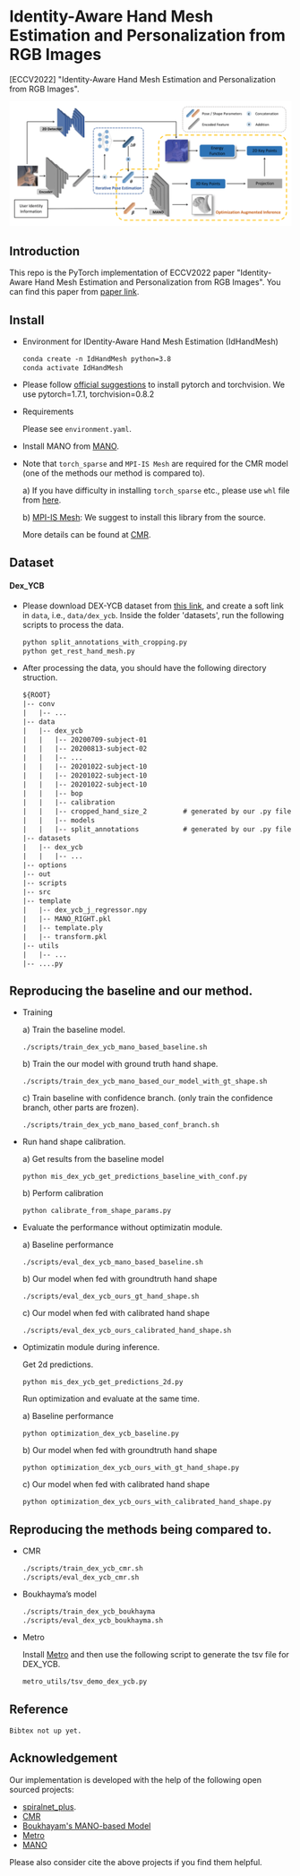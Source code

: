 
# Identity-Aware Hand Mesh Estimation and Personalization from RGB Images
\[ECCV2022\] "Identity-Aware Hand Mesh Estimation and Personalization from RGB Images".

<p align="center">
<img src="./readme_images/fig_1.png" >
</p>

## Introduction
This repo is the PyTorch implementation of ECCV2022 paper "Identity-Aware Hand Mesh Estimation and Personalization from RGB Images". 
You can find this paper from [paper link](https://arxiv.org/pdf/2209.10840.pdf).

## Install 
+ Environment for IDentity-Aware Hand Mesh Estimation (IdHandMesh)
    ```
    conda create -n IdHandMesh python=3.8   
    conda activate IdHandMesh
    ```
+ Please follow [official suggestions](https://pytorch.org/) to install pytorch and torchvision. We use pytorch=1.7.1, torchvision=0.8.2
+ Requirements

  Please see `environment.yaml`.

+ Install MANO from [MANO](https://github.com/hassony2/manopth).

+ Note that `torch_sparse` and `MPI-IS Mesh` are required for the CMR model (one of the methods our method is compared to).

  a) If you have difficulty in installing `torch_sparse` etc., please use `whl` file from [here](https://pytorch-geometric.com/whl/).
  
  b) [MPI-IS Mesh](https://github.com/MPI-IS/mesh): We suggest to install this library from the source.

  More details can be found at [CMR](https://github.com/SeanChenxy/HandMesh).


## Dataset
#### Dex_YCB
+ Please download DEX-YCB dataset from [this link](https://dex-ycb.github.io/), 
and create a soft link in `data`, i.e., `data/dex_ycb`. Inside the folder 'datasets', 
run the following scripts to process the data.
  ```
  python split_annotations_with_cropping.py
  python get_rest_hand_mesh.py
  ```
+ After processing the data, you should have the following directory struction.
  ```  
  ${ROOT} 
  |-- conv
  |   |-- ...
  |-- data
  |   |-- dex_ycb
  |   |   |-- 20200709-subject-01
  |   |   |-- 20200813-subject-02
  |   |   |-- ...
  |   |   |-- 20201022-subject-10
  |   |   |-- 20201022-subject-10
  |   |   |-- 20201022-subject-10
  |   |   |-- bop
  |   |   |-- calibration
  |   |   |-- cropped_hand_size_2         # generated by our .py file
  |   |   |-- models
  |   |   |-- split_annotations           # generated by our .py file
  |-- datasets
  |   |-- dex_ycb
  |   |   |-- ...
  |-- options
  |-- out
  |-- scripts
  |-- src
  |-- template
  |   |-- dex_ycb_j_regressor.npy
  |   |-- MANO_RIGHT.pkl
  |   |-- template.ply 
  |   |-- transform.pkl
  |-- utils
  |   |-- ...
  |-- ....py
  ```  

## Reproducing the baseline and our method.
+ Training 
  
  a) Train the baseline model.
  ```
  ./scripts/train_dex_ycb_mano_based_baseline.sh
  ```
  b) Train the our model with ground truth hand shape.
  ```
  ./scripts/train_dex_ycb_mano_based_our_model_with_gt_shape.sh
  ```
  c) Train baseline with confidence branch. (only train the confidence branch, other parts are frozen).
  ```
  ./scripts/train_dex_ycb_mano_based_conf_branch.sh
  ```
+ Run hand shape calibration.

  a) Get results from the baseline model
    ```
    python mis_dex_ycb_get_predictions_baseline_with_conf.py
    ```
  b) Perform calibration
    ```
    python calibrate_from_shape_params.py
    ```
+ Evaluate the performance without optimizatin module.

  a) Baseline performance
    ```
    ./scripts/eval_dex_ycb_mano_based_baseline.sh
    ```
  b) Our model when fed with groundtruth hand shape
    ```
    ./scripts/eval_dex_ycb_ours_gt_hand_shape.sh
    ```
  c) Our model when fed with calibrated hand shape
    ```
    ./scripts/eval_dex_ycb_ours_calibrated_hand_shape.sh
    ```
+ Optimizatin module during inference.

  Get 2d predictions.
  ```
  python mis_dex_ycb_get_predictions_2d.py
  ```
  Run optimization and evaluate at the same time.

  a) Baseline performance
    ```
    python optimization_dex_ycb_baseline.py
    ```
  b) Our model when fed with groundtruth hand shape
    ```
    python optimization_dex_ycb_ours_with_gt_hand_shape.py
    ```
  c) Our model when fed with calibrated hand shape
    ```
    python optimization_dex_ycb_ours_with_calibrated_hand_shape.py
    ```


## Reproducing the methods being compared to.

+ CMR
  ```
  ./scripts/train_dex_ycb_cmr.sh
  ./scripts/eval_dex_ycb_cmr.sh
  ```
+ Boukhayma’s model
  ```
  ./scripts/train_dex_ycb_boukhayma
  ./scripts/eval_dex_ycb_boukhayma.sh
  ```
+ Metro

  Install [Metro](https://github.com/microsoft/MeshTransformer) and then use the following script to generate the tsv file for DEX_YCB.
  ```
  metro_utils/tsv_demo_dex_ycb.py
  ```
  
## Reference

  ```
  Bibtex not up yet.
  ```

## Acknowledgement
Our implementation is developed with the help of the following open sourced projects:

+ [spiralnet_plus](https://github.com/sw-gong/spiralnet_plus?utm_source=catalyzex.com).
+ [CMR](https://github.com/SeanChenxy/HandMesh)
+ [Boukhayam's MANO-based Model](https://github.com/boukhayma/3dhand)
+ [Metro](https://github.com/microsoft/MeshTransformer)
+ [MANO](https://github.com/hassony2/manopth)

Please also consider cite the above projects if you find them helpful.
